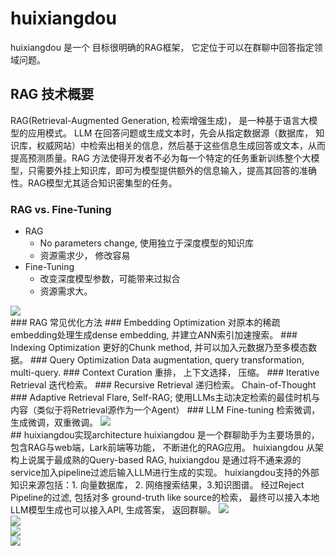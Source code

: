 # huixiangdou
huixiangdou 是一个 目标很明确的RAG框架， 它定位于可以在群聊中回答指定领域问题。

## RAG 技术概要
RAG(Retrieval-Augmented Generation, 检索增强生成)， 是一种基于语言大模型的应用模式。
LLM 在回答问题或生成文本时，先会从指定数据源（数据库， 知识库，权威网站）中检索出相关的信息，然后基于这些信息生成回答或文本，从而提高预测质量。RAG 方法使得开发者不必为每一个特定的任务重新训练整个大模型，只需要外挂上知识库，即可为模型提供额外的信息输入，提高其回答的准确性。RAG模型尤其适合知识密集型的任务。

### RAG vs. Fine-Tuning
- RAG
  - No parameters change, 使用独立于深度模型的知识库
  - 资源需求少， 修改容易
- Fine-Tuning
  - 改变深度模型参数，可能带来过拟合
  - 资源需求大。

<image src="img/rag_vs_ft.png"/>
<br/>
### RAG 常见优化方法
### Embedding Optimization
对原本的稀疏embedding处理生成dense embedding, 并建立ANN索引加速搜索。
### Indexing Optimization
更好的Chunk method, 并可以加入元数据乃至多模态数据。
### Query Optimization
Data augmentation, query transformation, multi-query. 
### Context Curation
重排， 上下文选择， 压缩。
### Iterative Retrieval
迭代检索。
### Recursive Retrieval
递归检索。 Chain-of-Thought
### Adaptive Retrieval
Flare, Self-RAG; 使用LLMs主动决定检索的最佳时机与内容（类似于将Retrieval源作为一个Agent）
### LLM Fine-tuning
检索微调，生成微调，双重微调。

<image src="img/rag_optim.png"/>
<br/>
## huixiangdou实现architecture
huixiangdou 是一个群聊助手为主要场景的， 包含RAG与web端，Lark前端等功能， 不断进化的RAG应用。
huixiangdou 从架构上说属于最成熟的Query-based RAG, huixiangdou 是通过将不通来源的service加入pipeline过滤后输入LLM进行生成的实现。
huixiangdou支持的外部知识来源包括：1. 向量数据库， 2. 网络搜索结果，3.知识图谱。
经过Reject Pipeline的过滤, 包括对多 ground-truth like source的检索， 最终可以接入本地LLM模型生成也可以接入API, 生成答案， 返回群聊。

<image src="img/huixiangdou_arch.png"/>
<br/>

<image src="img/cemetery2.png"/>
<br/>

<image src="img/cemetery2.png"/>
<br/>

<image src="img/cemetery2.png"/>
<br/>
